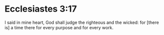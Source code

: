 # Ecclesiastes 3:17

I said in mine heart, God shall judge the righteous and the wicked: for [there is] a time there for every purpose and for every work.